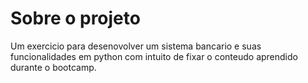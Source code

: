 # Sobre o projeto

Um exercicio para desenovolver um sistema bancario e suas funcionalidades em python com intuito de fixar o conteudo aprendido durante o bootcamp.
